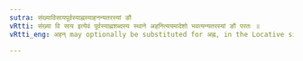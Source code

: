 ```yaml
---
sutra: संख्याविसायपूर्वस्याह्नस्याहनन्यतरस्यां ङौ
vRtti: संख्या वि साय इत्येवं पूर्वस्याह्नशब्दस्य स्थाने अहनित्ययमादेशो भवत्यन्यतरस्यां ङौ परतः ॥
vRtti_eng: अहन् may optionally be substituted for अह्न, in the Locative singular, when a Numeral, or वि or साय precedes it.

---
```

